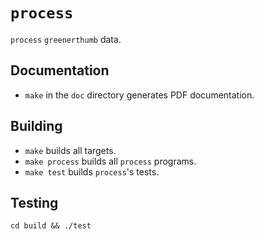 # `process`

`process` `greenerthumb` data.

## Documentation

* `make` in the `doc` directory generates PDF documentation.

## Building

* `make` builds all targets.
* `make process` builds all `process` programs.
* `make test` builds `process`'s tests.

## Testing

```
cd build && ./test
```

